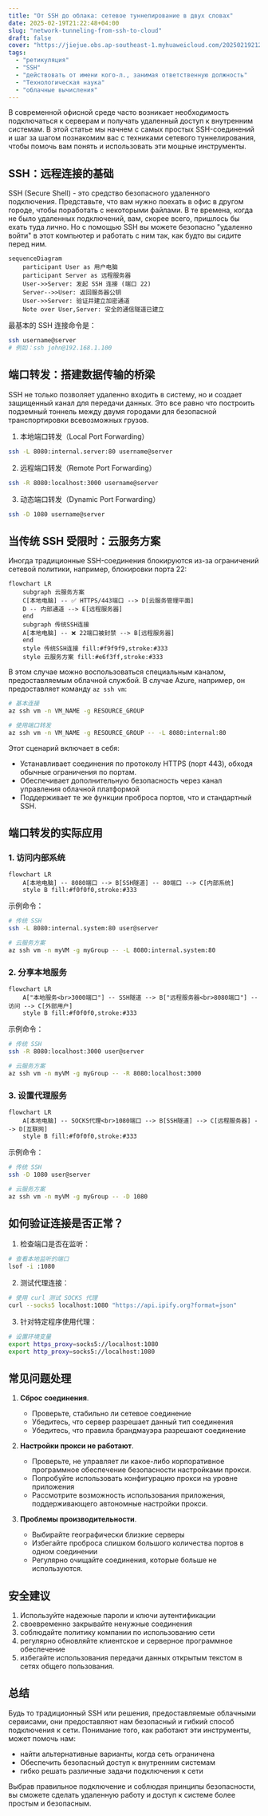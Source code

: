 ```yaml
---
title: "От SSH до облака: сетевое туннелирование в двух словах"
date: 2025-02-19T21:22:48+04:00
slug: "network-tunneling-from-ssh-to-cloud"
draft: false
cover: "https://jiejue.obs.ap-southeast-1.myhuaweicloud.com/20250219212606569.webp"
tags:
  - "ретикуляция"
  - "SSH"
  - "действовать от имени кого-л., занимая ответственную должность"
  - "Технологическая наука"
  - "облачные вычисления"
---
```


В современной офисной среде часто возникает необходимость подключаться к серверам и получать удаленный доступ к внутренним системам. В этой статье мы начнем с самых простых SSH-соединений и шаг за шагом познакомим вас с техниками сетевого туннелирования, чтобы помочь вам понять и использовать эти мощные инструменты.

<!--more-->

## SSH：远程连接的基础

SSH (Secure Shell) - это средство безопасного удаленного подключения. Представьте, что вам нужно поехать в офис в другом городе, чтобы поработать с некоторыми файлами. В те времена, когда не было удаленных подключений, вам, скорее всего, пришлось бы ехать туда лично. Но с помощью SSH вы можете безопасно \"удаленно войти\" в этот компьютер и работать с ним так, как будто вы сидите перед ним.

```mermaid
sequenceDiagram
    participant User as 用户电脑
    participant Server as 远程服务器
    User->>Server: 发起 SSH 连接 (端口 22)
    Server-->>User: 返回服务器公钥
    User->>Server: 验证并建立加密通道
    Note over User,Server: 安全的通信隧道已建立
```

最基本的 SSH 连接命令是：
```bash
ssh username@server
# 例如：ssh john@192.168.1.100
```

## 端口转发：搭建数据传输的桥梁

SSH не только позволяет удаленно входить в систему, но и создает защищенный канал для передачи данных. Это все равно что построить подземный тоннель между двумя городами для безопасной транспортировки всевозможных грузов.

1. 本地端口转发（Local Port Forwarding）
```bash
ssh -L 8080:internal.server:80 username@server
```

2. 远程端口转发（Remote Port Forwarding）
```bash
ssh -R 8080:localhost:3000 username@server
```

3. 动态端口转发（Dynamic Port Forwarding）
```bash
ssh -D 1080 username@server
```

## 当传统 SSH 受限时：云服务方案

Иногда традиционные SSH-соединения блокируются из-за ограничений сетевой политики, например, блокировки порта 22:

```mermaid
flowchart LR
    subgraph 云服务方案
    C[本地电脑] -- ✅ HTTPS/443端口 --> D[云服务管理平面]
    D -- 内部通道 --> E[远程服务器]
    end
    subgraph 传统SSH连接
    A[本地电脑] -- ❌ 22端口被封禁 --> B[远程服务器]
    end
    style 传统SSH连接 fill:#f9f9f9,stroke:#333
    style 云服务方案 fill:#e6f3ff,stroke:#333
```

В этом случае можно воспользоваться специальным каналом, предоставляемым облачной службой. В случае Azure, например, он предоставляет команду `az ssh vm`:

```bash
# 基本连接
az ssh vm -n VM_NAME -g RESOURCE_GROUP

# 使用端口转发
az ssh vm -n VM_NAME -g RESOURCE_GROUP -- -L 8080:internal:80
```

Этот сценарий включает в себя:
- Устанавливает соединения по протоколу HTTPS (порт 443), обходя обычные ограничения по портам.
- Обеспечивает дополнительную безопасность через канал управления облачной платформой
- Поддерживает те же функции проброса портов, что и стандартный SSH.

## 端口转发的实际应用

### 1. 访问内部系统
```mermaid
flowchart LR
    A[本地电脑] -- 8080端口 --> B[SSH隧道] -- 80端口 --> C[内部系统]
    style B fill:#f0f0f0,stroke:#333
```

示例命令：
```bash
# 传统 SSH
ssh -L 8080:internal.system:80 user@server

# 云服务方案
az ssh vm -n myVM -g myGroup -- -L 8080:internal.system:80
```

### 2. 分享本地服务
```mermaid
flowchart LR
    A["本地服务<br>3000端口"] -- SSH隧道 --> B["远程服务器<br>8080端口"] -- 访问 --> C[外部用户]
    style B fill:#f0f0f0,stroke:#333
```

示例命令：
```bash
# 传统 SSH
ssh -R 8080:localhost:3000 user@server

# 云服务方案
az ssh vm -n myVM -g myGroup -- -R 8080:localhost:3000
```

### 3. 设置代理服务
```mermaid
flowchart LR
    A[本地电脑] -- SOCKS代理<br>1080端口 --> B[SSH隧道] --> C[远程服务器] --> D[互联网]
    style B fill:#f0f0f0,stroke:#333
```

示例命令：
```bash
# 传统 SSH
ssh -D 1080 user@server

# 云服务方案
az ssh vm -n myVM -g myGroup -- -D 1080
```

## 如何验证连接是否正常？

1. 检查端口是否在监听：
```bash
# 查看本地监听的端口
lsof -i :1080
```

2. 测试代理连接：
```bash
# 使用 curl 测试 SOCKS 代理
curl --socks5 localhost:1080 "https://api.ipify.org?format=json"
```

3. 针对特定程序使用代理：
```bash
# 设置环境变量
export https_proxy=socks5://localhost:1080
export http_proxy=socks5://localhost:1080
```

## 常见问题处理

1. **Сброс соединения**.
   - Проверьте, стабильно ли сетевое соединение
   - Убедитесь, что сервер разрешает данный тип соединения
   - Убедитесь, что правила брандмауэра разрешают соединение

2. **Настройки прокси не работают**.
   - Проверьте, не управляет ли какое-либо корпоративное программное обеспечение безопасности настройками прокси.
   - Попробуйте использовать конфигурацию прокси на уровне приложения
   - Рассмотрите возможность использования приложения, поддерживающего автономные настройки прокси.

3. **Проблемы производительности**.
   - Выбирайте географически близкие серверы
   - Избегайте проброса слишком большого количества портов в одном соединении
   - Регулярно очищайте соединения, которые больше не используются.

## 安全建议

1. Используйте надежные пароли и ключи аутентификации
2. своевременно закрывайте ненужные соединения
3. соблюдайте политику компании по использованию сети
4. регулярно обновляйте клиентское и серверное программное обеспечение
5. избегайте использования передачи данных открытым текстом в сетях общего пользования.

## 总结

Будь то традиционный SSH или решения, предоставляемые облачными сервисами, они предоставляют нам безопасный и гибкий способ подключения к сети. Понимание того, как работают эти инструменты, может помочь нам:
- найти альтернативные варианты, когда сеть ограничена
- Обеспечить безопасный доступ к внутренним системам
- гибко решать различные задачи подключения к сети

Выбрав правильное подключение и соблюдая принципы безопасности, вы сможете сделать удаленную работу и доступ к системе более простым и безопасным.
